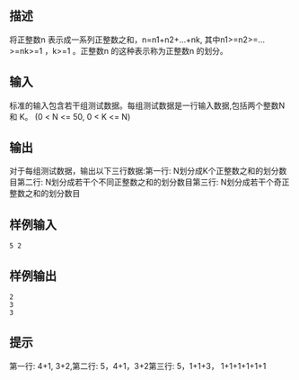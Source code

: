 ## 描述


将正整数n 表示成一系列正整数之和，n=n1+n2+…+nk, 其中n1>=n2>=…>=nk>=1 ，k>=1 。正整数n 的这种表示称为正整数n 的划分。

## 输入


标准的输入包含若干组测试数据。每组测试数据是一行输入数据,包括两个整数N 和 K。 (0 < N <= 50, 0 < K <= N)

## 输出


对于每组测试数据，输出以下三行数据:第一行:  N划分成K个正整数之和的划分数目第二行:  N划分成若干个不同正整数之和的划分数目第三行:  N划分成若干个奇正整数之和的划分数目

## 样例输入


```
5 2
```


## 样例输出


```
2
3
3
```


## 提示


第一行: 4+1, 3+2,第二行: 5，4+1，3+2第三行: 5，1+1+3， 1+1+1+1+1+1

